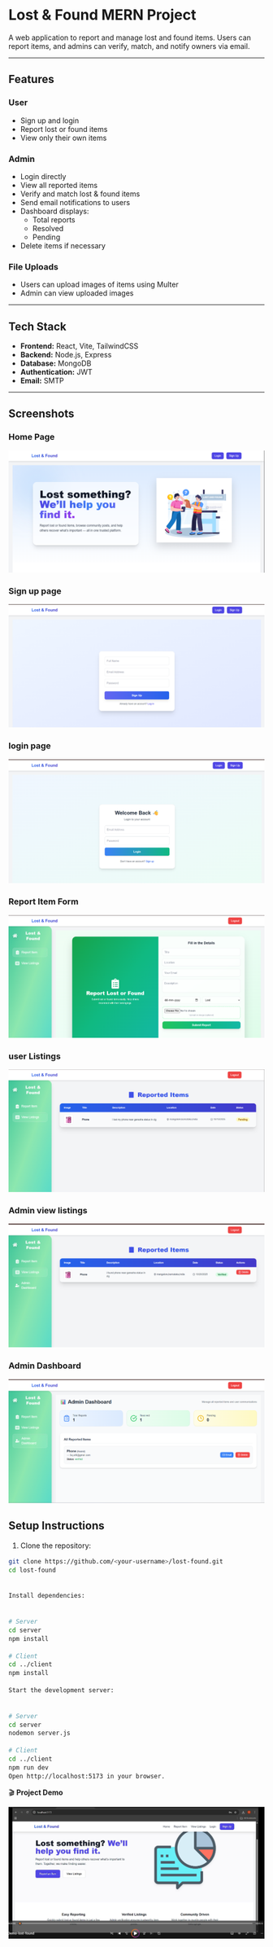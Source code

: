 # Lost & Found MERN Project

A web application to report and manage lost and found items. Users can report items, and admins can verify, match, and notify owners via email.  

---
## Features

### User
- Sign up and login
- Report lost or found items
- View only their own items

### Admin
- Login directly
- View all reported items
- Verify and match lost & found items
- Send email notifications to users
- Dashboard displays:
  - Total reports
  - Resolved
  - Pending
- Delete items if necessary

### File Uploads
- Users can upload images of items using Multer
- Admin can view uploaded images

---
## Tech Stack
- **Frontend:** React, Vite, TailwindCSS  
- **Backend:** Node.js, Express  
- **Database:** MongoDB  
- **Authentication:** JWT  
- **Email:** SMTP  

---

## Screenshots

### Home Page
![Home Page](screenshots/Home.png)

### Sign up page
![sign up page](screenshots/Signup.png)

### login page
![login page](screenshots/login.png)

### Report Item Form
![Report item form](screenshots/report.png)


### user Listings
![user listings](screenshots/viewlist.png)


### Admin view listings
![Admin Viewlistings](screenshots/viewlisting.png)

### Admin Dashboard
![Admin Dashboard](screenshots/admindashboard.png)



## Setup Instructions

1. Clone the repository:
```bash
git clone https://github.com/<your-username>/lost-found.git
cd lost-found


Install dependencies:


# Server
cd server
npm install

# Client
cd ../client
npm install

Start the development server:


# Server
cd server
nodemon server.js

# Client
cd ../client
npm run dev
Open http://localhost:5173 in your browser.

```




🎬 **Project Demo**

[![Demo Video](https://github.com/Spandana-MJ/lost-found/raw/main/assets/demo-video.png)](https://drive.google.com/file/d/1ywxdusUf0LhL1RfEeBKUj-UMS70JCM5-/preview)

